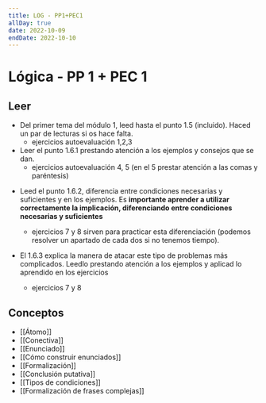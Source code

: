 ```yaml
---
title: LOG - PP1+PEC1
allDay: true
date: 2022-10-09
endDate: 2022-10-10
---
```

# Lógica - PP 1 + PEC 1
## Leer
- Del primer tema del módulo 1, leed hasta el punto 1.5 (incluido). Haced un par de lecturas si os hace falta.
	- ejercicios autoevaluación 1,2,3
- Leer el punto 1.6.1 prestando atención a los ejemplos y consejos que se dan. 
	- ejercicios autoevaluación 4, 5 (en el 5 prestar atención a las comas y paréntesis)

+ Leed el punto 1.6.2, diferencia entre condiciones necesarias y suficientes y en los ejemplos. Es **importante aprender a utilizar correctamente la implicación, diferenciando entre condiciones necesarias y suficientes**
	+ ejercicios 7 y 8 sirven para practicar esta diferenciación (podemos resolver un apartado de cada dos si no tenemos tiempo).

+ El 1.6.3 explica la manera de atacar este tipo de problemas más complicados. Leedlo prestando atención a los ejemplos y aplicad lo aprendido en los ejercicios
	+ ejercicios 7 y 8


## Conceptos
+ [[Átomo]]
+ [[Conectiva]]
+ [[Enunciado]]
+ [[Cómo construir enunciados]]
+ [[Formalización]]
+ [[Conclusión putativa]]
+ [[Tipos de condiciones]]
+ [[Formalización de frases complejas]]


